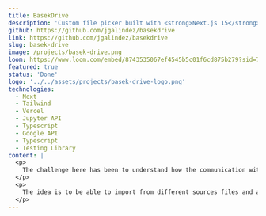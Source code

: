 ```yaml
---
title: BasekDrive
description: 'Custom file picker built with <strong>Next.js 15</strong> that allows retrieving files from Google Drive, and indexing in <strong>Jupyter Notebook</strong>.'
github: https://github.com/jgalindez/basekdrive
link: https://github.com/jgalindez/basekdrive
slug: basek-drive
image: /projects/basek-drive.png
loom: https://www.loom.com/embed/8743535067ef4545b5c01f6cd875b279?sid=7a328c09-d734-4fbf-84b9-741afe5505ff
featured: true
status: 'Done'
logo: '../../assets/projects/basek-drive-logo.png'
technologies:
  - Next
  - Tailwind
  - Vercel
  - Jupyter API
  - Typescript
  - Google API
  - Typescript
  - Testing Library
content: |
  <p>
    The challenge here has been to understand how the communication with the google api works to create a knowledge base in the jupyter notebook. 
  </p>
  <p>
    The idea is to be able to import from different sources files and attach them to jupyter notebook via API, taking into consideration the user authentication in google, you can select a series of files from your preferred folder in google drive to index it in the app, this does not affect your files in google drive, once indexed in the app, you can start the creation of your knowledge base to your Jupyter Notebook.
  </p>
---
```

